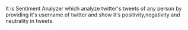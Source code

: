 It is Sentiment Analyzer which analyze twitter's tweets of any person by providing it's username of twitter and show it's
positivity,negativity and neutrality in tweets.
